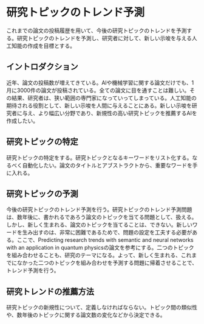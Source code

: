 # 研究トピックのトレンド予測
これまでの論文の投稿履歴を用いて、今後の研究トピックのトレンドを予測する。研究トピックのトレンドを予測し、研究者に対して、新しい示唆を与える人工知能の作成を目標とする。

## イントロダクション
近年、論文の投稿数が増えてきている。AIや機械学習に関する論文だけでも、1月に3000件の論文が投稿されている。全ての論文に目を通すことは難しい。その結果、研究者は、狭い範囲の専門家になっていってしまっている。人工知能の期待される役割として、新しい示唆を人間に与えることにある。新しい示唆を研究者に与え、より幅広い分野であり、新規性の高い研究トピックを推薦するAIを作成したい。

## 研究トピックの特定
研究トピックの特定をする。研究トピックとなるキーワードをリスト化する。なるべく自動化したい。論文のタイトルとアブストラクトから、重要なワードを手に入れる。

## 研究トピックの予測
今後の研究トピックのトレンド予測を行う。研究トピックのトレンド予測問題は、数年後に、書かれるであろう論文のトピックを当てる問題として、扱える。しかし、新しく生まれる、論文のトピックを当てることは、できない。新しいワードを生み出すのは、非常に困難であるためで、問題の設定を工夫する必要がある。ここで、Predicting research trends with semantic and neural networks with an application in quantum physicsの論文を参考にする。二つのトピックを組み合わせることも、研究のテーマになる。よって、新しく生まれる、これまでになかった二つのトピックを組み合わせを予測する問題に帰着させることで、トレンド予測を行う。

## 研究トレンドの推薦方法
研究トピックの新規性について、定義しなければならない。トピック間の類似性や、数年後のトピックに関する論文数の変化などから決定できる。